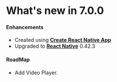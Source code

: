 #  What's new in 7.0.0

#### Enhancements

* Created using [**Create React Native App**](https://github.com/react-community/create-react-native-app)
* Upgraded to [**React Native**](https://github.com/facebook/react-native) 0.42.3

#### RoadMap

* Add Video Player.
